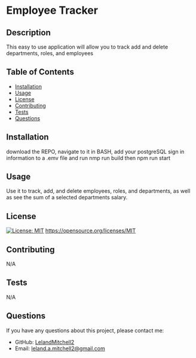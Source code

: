 # Employee Tracker

  ## Description
  This easy to use application will allow you to track add and delete departments, roles, and employees

  ## Table of Contents
  * [Installation](#installation)
  * [Usage](#usage)
  * [License](#license)
  * [Contributing](#contributing)
  * [Tests](#tests)
  * [Questions](#questions)

  ## Installation
  download the REPO, navigate to it in BASH, add your postgreSQL sign in information to a .emv file and run nmp run build then npm run start

  ## Usage
  Use it to track, add, and delete employees, roles, and departments, as well as see the sum of a selected departments salary.

  ## License
  [![License: MIT](https://img.shields.io/badge/License-MIT-yellow.svg)](https://opensource.org/licenses/MIT)
  https://opensource.org/licenses/MIT

  ## Contributing
  N/A

  ## Tests
  N/A

  ## Questions
  If you have any questions about this project, please contact me:
  
  * GitHub: [LelandMitchell2](https://github.com/LelandMitchell2)
  * Email: leland.a.mitchell2@gmail.com

